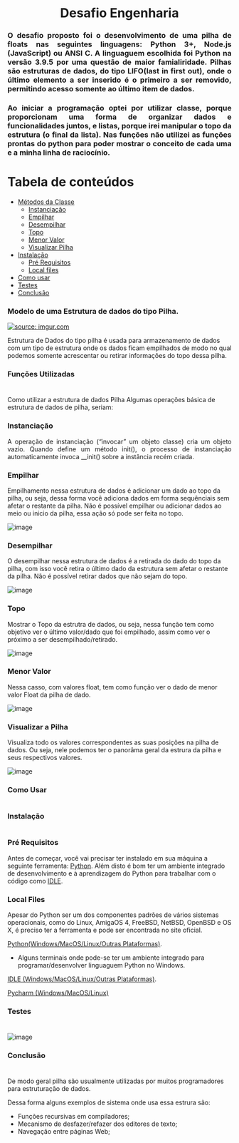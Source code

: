 <h1 align="center"> Desafio Engenharia </h1>

### <p align="justify"> O desafio proposto foi o desenvolvimento de uma pilha de floats nas seguintes linguagens: Python 3+, Node.js (JavaScript) ou ANSI C. A linguaguem escolhida foi Python na versão 3.9.5 por uma questão de maior famialiridade. Pilhas são estruturas de dados, do tipo LIFO(last in first out), onde o último elemento a ser inserido é o primeiro a ser removido, permitindo acesso somente ao último item de dados.  </p> 

### <p align="justify"> Ao iniciar a programação optei por utilizar classe, porque proporcionam uma forma de organizar dados e funcionalidades juntos, e listas, porque irei manipular o topo da estrutura (o final da lista). Nas funções não utilizei as funções prontas do python para poder mostrar o conceito de cada uma e a minha linha de raciocínio.    </p> 


Tabela de conteúdos
=================
<!--ts-->
   * [Métodos da Classe](#funções-utilizadas)
       * [Instanciação](#instanciação)
       * [Empilhar](#empilhar)
       * [Desempilhar](#desempilhar)
       * [Topo](#topo)
       * [Menor Valor](#menor-valor)
       * [Visualizar Pilha](#visualizar-a-pilha)   
   * [Instalação](#instalação)
      * [Pré Requisitos](#pré-requisitos)
      * [Local files](#local-files) 
   * [Como usar](#como-usar)
   * [Testes](#testes)
   * [Conclusão](#conclusão)
<!--te-->


### Modelo de uma Estrutura de dados do tipo Pilha. 

<a href="https://imgur.com/SlYK5Be"><img src="https://i.imgur.com/SlYK5Be.png" title="source: imgur.com" /></a>

Estrutura de Dados do tipo pilha é usada para armazenamento de dados com um tipo de estrutura onde os dados ficam empilhados de modo no qual podemos somente acrescentar ou retirar informações do topo dessa pilha.

### Funções Utilizadas
<h1 align=""> </h1>
Como utilizar a estrutura de dados Pilha
Algumas operações básica de estrutura de dados de pilha, seriam:

### Instanciação
<p align="justify"> A operação de instanciação (“invocar” um objeto classe) cria um objeto vazio. Quando define um método init(), o processo de instanciação automaticamente invoca __init() sobre a instância recém criada. </p> 

### Empilhar
Empilhamento nessa estrutura de dados é adicionar um dado ao topo da pilha, ou seja, dessa forma você adiciona dados em forma sequênciais sem afetar o restante da pilha. Não é possível empilhar ou adicionar dados ao meio ou inicio da pilha, essa ação só pode ser feita no topo.

![image](https://user-images.githubusercontent.com/80843917/126227902-b2f265f1-a4c9-499e-9de2-989f9f2a8ac6.png)


### Desempilhar
O desempilhar nessa estrutura de dados é a retirada do dado do topo da pilha, com isso você retira o último dado da estrutura sem afetar o restante da pilha. Não é possível retirar dados que não sejam do topo.

![image](https://user-images.githubusercontent.com/80843917/126228184-03723a95-8007-45bb-b055-c64980fbf40c.png)

### Topo
Mostrar o Topo da estrutra de dados, ou seja, nessa função tem como objetivo ver o último valor/dado que foi empilhado, assim como ver o próximo a ser desempilhado/retirado.

![image](https://user-images.githubusercontent.com/80843917/126228272-e1f386c0-abbb-4d4d-94c1-c54e38a31cbd.png)


### Menor Valor
Nessa casso, com valores float, tem como função ver o dado de menor valor Float da pilha de dado.

![image](https://user-images.githubusercontent.com/80843917/126228330-e061ec71-54d5-4ed1-8b1c-f970538d2762.png)


### Visualizar a Pilha

Visualiza todo os valores correspondentes as suas posições na pilha de dados. Ou seja, nele podemos ter o panorâma geral da estrura da pilha e seus respectivos valores.

![image](https://user-images.githubusercontent.com/80843917/126228362-566843ad-96dd-4c05-9e8e-c09cfe53dc2d.png)


### Como Usar 
<h1 align=""> </h1>


### Instalação
<h1 align=""> </h1>

### Pré Requisitos

Antes de começar, você vai precisar ter instalado em sua máquina a seguinte ferramenta:
[Python](https://www.python.org/).
Além disto é bom ter um ambiente integrado de desenvolvimento e à aprendizagem do Python para trabalhar com o código como [IDLE](https://www.python.org/).

### Local Files 
Apesar do Python ser um dos componentes padrões de vários sistemas operacionais, como do Linux, AmigaOS 4, FreeBSD, NetBSD, OpenBSD e OS X, é preciso ter a ferramenta e pode ser encontrada no site oficial.

[Python(Windows/MacOS/Linux/Outras Plataformas)](https://www.python.org/).

- Alguns terminais onde pode-se ter um ambiente integrado para programar/desenvolver linguaguem Python no Windows.

[IDLE (Windows/MacOS/Linux/Outras Plataformas)](https://www.python.org/).

[Pycharm (Windows/MacOS/Linux)](https://www.jetbrains.com/pt-br/pycharm/download/)

### Testes
<h1 align=""> </h1>


![image](https://user-images.githubusercontent.com/80843917/126229299-89b1eafd-1f29-4719-9abc-5df450044c3c.png)




### Conclusão
<h1 align=""> </h1>
De modo geral pilha são usualmente utilizadas por muitos programadores para estruturação de dados.

Dessa forma alguns exemplos de sistema onde usa essa estrura são:
* Funções recursivas em compiladores;
* Mecanismo de desfazer/refazer dos editores de texto;
* Navegação entre páginas Web;
